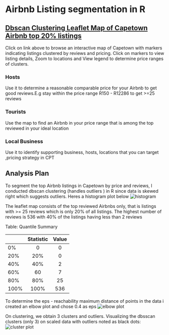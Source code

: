 # Airbnb Listing segmentation in R 
## [Dbscan Clustering Leaflet Map of Capetown Airbnb top 20% listings](https://rpubs.com/nxatha/CapetownTopAirbnb/) 
Click on link above to browse an interactive map of Capetown with markers indicating listings clustered by reviews and pricing. Click on markers
to view listing details, Zoom to locations and View legend to determine price ranges of clusters.

### Hosts
Use it to determine a reasonable comparable price for your Airbnb to get good reviews.E.g stay within the price range R150 - R12286 
to get >=25 reviews <br>
### Tourists
Use the map to find an Airbnb in your price range that is among the top reviewed in your ideal location <br>
### Local Business
Use it to identify supporting business, hosts, locations that you can target ,pricing strategy in CPT<br>

## Analysis Plan
To segment the top Airbnb listings in Capetown by price and reviews, I conducted dbscan clustering (handles outliers )
in R since data is skewed right which suggests outliers. Heres a histogram plot below
![histogram](https://github.com/user-attachments/assets/02d670b5-d111-4fa7-9c09-e7158d08e79e)


The leaflet map consists of the top reviewed Airbnbs only, that is listings with >= 25 reviews which is only 20% of all listings.
The highest number of reviews is 536 with 40% of the listings having less than 2 reviews

Table: Quantile Summary

|     | Statistic | Value |
|:----|:---------:|:-----:|
|0%   |     0     |   0   |
|20%  |    20%    |   0   |
|40%  |    40%    |   2   |
|60%  |    60     |   7   |
|80%  |    80%    |  25   |
|100% |   100%    |  536  |

To determine the eps - reachability maximum distance of points in the data i created an elbow plot and chose 0.4 as eps
![elbow plot](https://github.com/user-attachments/assets/2824c71a-2d3a-44cb-8184-77a5d4105e11)

On clustering, we obtain 3 clusters and outliers. 
Visualizing the dbsscan clusters (only 3) on scaled data with outliers noted as black dots:
![cluster plot](https://github.com/user-attachments/assets/ef39d77c-220a-4774-9b79-a0888795d84b)













